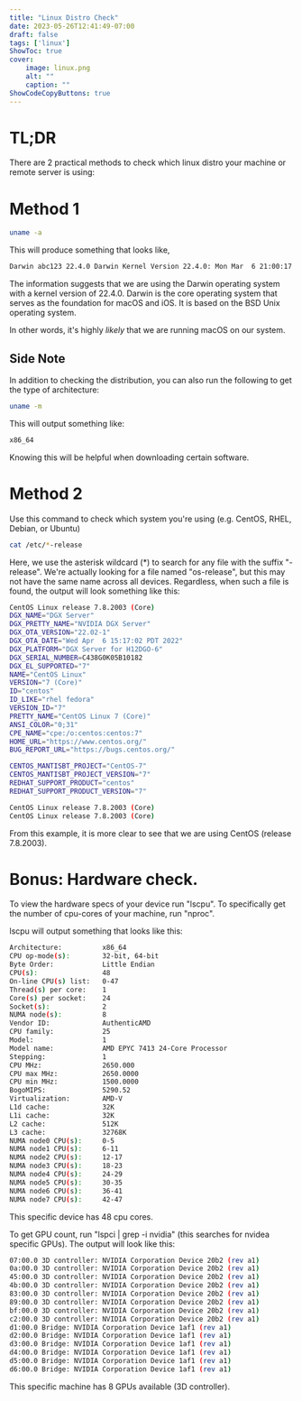 ```yaml
---
title: "Linux Distro Check"
date: 2023-05-26T12:41:49-07:00
draft: false
tags: ['linux']
ShowToc: true
cover:
    image: linux.png
    alt: ""
    caption: ""
ShowCodeCopyButtons: true
---
```


# TL;DR

There are 2 practical methods to check which linux distro your machine or remote server is using:

# Method 1

```sh
uname -a
```

This will produce something that looks like,

```sh
Darwin abc123 22.4.0 Darwin Kernel Version 22.4.0: Mon Mar  6 21:00:17 PST 2023; root:xnu-8796.101.5~3/RELEASE_X86_64 x86_64
```

The information suggests that we are using the Darwin operating system with a kernel version of 22.4.0. Darwin is the core operating system that serves as the foundation for macOS and iOS. It is based on the BSD Unix operating system. 

In other words, it's highly *likely* that we are running macOS on our system.

## Side Note

In addition to checking the distribution, you can also run the following to get the type of architecture:

```sh
uname -m
```

This will output something like:

```sh
x86_64
```

Knowing this will be helpful when downloading certain software.

# Method 2

Use this command to check which system you're using (e.g.  CentOS, RHEL, Debian, or Ubuntu)

```sh
cat /etc/*-release
```

Here, we use the asterisk wildcard (*) to search for any file with the suffix "-release".
We're actually looking for a file named "os-release", but this may not have the same name across all devices.
Regardless, when such a file is found, the output will look something like this:


```sh
CentOS Linux release 7.8.2003 (Core)
DGX_NAME="DGX Server"
DGX_PRETTY_NAME="NVIDIA DGX Server"
DGX_OTA_VERSION="22.02-1"
DGX_OTA_DATE="Wed Apr  6 15:17:02 PDT 2022"
DGX_PLATFORM="DGX Server for H12DGO-6"
DGX_SERIAL_NUMBER=C438G0K05B10182
DGX_EL_SUPPORTED="7"
NAME="CentOS Linux"
VERSION="7 (Core)"
ID="centos"
ID_LIKE="rhel fedora"
VERSION_ID="7"
PRETTY_NAME="CentOS Linux 7 (Core)"
ANSI_COLOR="0;31"
CPE_NAME="cpe:/o:centos:centos:7"
HOME_URL="https://www.centos.org/"
BUG_REPORT_URL="https://bugs.centos.org/"

CENTOS_MANTISBT_PROJECT="CentOS-7"
CENTOS_MANTISBT_PROJECT_VERSION="7"
REDHAT_SUPPORT_PRODUCT="centos"
REDHAT_SUPPORT_PRODUCT_VERSION="7"

CentOS Linux release 7.8.2003 (Core)
CentOS Linux release 7.8.2003 (Core)
```

From this example, it is more clear to see that we are using CentOS (release 7.8.2003).

# Bonus: Hardware check.

To view the hardware specs of your device run "lscpu". To specifically get the number of cpu-cores of your machine, run "nproc".

lscpu will output something that looks like this:
```sh
Architecture:          x86_64
CPU op-mode(s):        32-bit, 64-bit
Byte Order:            Little Endian
CPU(s):                48
On-line CPU(s) list:   0-47
Thread(s) per core:    1
Core(s) per socket:    24
Socket(s):             2
NUMA node(s):          8
Vendor ID:             AuthenticAMD
CPU family:            25
Model:                 1
Model name:            AMD EPYC 7413 24-Core Processor
Stepping:              1
CPU MHz:               2650.000
CPU max MHz:           2650.0000
CPU min MHz:           1500.0000
BogoMIPS:              5290.52
Virtualization:        AMD-V
L1d cache:             32K
L1i cache:             32K
L2 cache:              512K
L3 cache:              32768K
NUMA node0 CPU(s):     0-5
NUMA node1 CPU(s):     6-11
NUMA node2 CPU(s):     12-17
NUMA node3 CPU(s):     18-23
NUMA node4 CPU(s):     24-29
NUMA node5 CPU(s):     30-35
NUMA node6 CPU(s):     36-41
NUMA node7 CPU(s):     42-47
```

This specific device has 48 cpu cores.

To get GPU count, run "lspci | grep -i nvidia" (this searches for nvidea specific GPUs). The output will look like this:

```sh
07:00.0 3D controller: NVIDIA Corporation Device 20b2 (rev a1)
0a:00.0 3D controller: NVIDIA Corporation Device 20b2 (rev a1)
45:00.0 3D controller: NVIDIA Corporation Device 20b2 (rev a1)
4b:00.0 3D controller: NVIDIA Corporation Device 20b2 (rev a1)
83:00.0 3D controller: NVIDIA Corporation Device 20b2 (rev a1)
89:00.0 3D controller: NVIDIA Corporation Device 20b2 (rev a1)
bf:00.0 3D controller: NVIDIA Corporation Device 20b2 (rev a1)
c2:00.0 3D controller: NVIDIA Corporation Device 20b2 (rev a1)
d1:00.0 Bridge: NVIDIA Corporation Device 1af1 (rev a1)
d2:00.0 Bridge: NVIDIA Corporation Device 1af1 (rev a1)
d3:00.0 Bridge: NVIDIA Corporation Device 1af1 (rev a1)
d4:00.0 Bridge: NVIDIA Corporation Device 1af1 (rev a1)
d5:00.0 Bridge: NVIDIA Corporation Device 1af1 (rev a1)
d6:00.0 Bridge: NVIDIA Corporation Device 1af1 (rev a1)
```

This specific machine has 8 GPUs available (3D controller).
